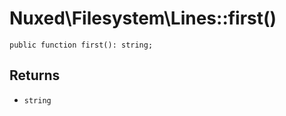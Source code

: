 # Nuxed\\Filesystem\\Lines::first()




``` Hack
public function first(): string;
```




## Returns




+ ` string `